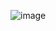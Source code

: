 ![image](https://user-images.githubusercontent.com/89724235/201275293-effbac9f-7878-4b07-8e4c-0fb4fae52960.png)

